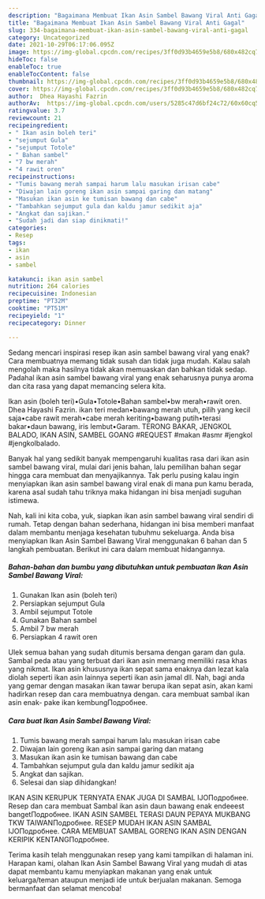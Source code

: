 ```yaml
---
description: "Bagaimana Membuat Ikan Asin Sambel Bawang Viral Anti Gagal"
title: "Bagaimana Membuat Ikan Asin Sambel Bawang Viral Anti Gagal"
slug: 334-bagaimana-membuat-ikan-asin-sambel-bawang-viral-anti-gagal
category: Uncategorized
date: 2021-10-29T06:17:06.095Z
image: https://img-global.cpcdn.com/recipes/3ff0d93b4659e5b8/680x482cq70/ikan-asin-sambel-bawang-viral-foto-resep-utama.jpg
hideToc: false
enableToc: true
enableTocContent: false
thumbnail: https://img-global.cpcdn.com/recipes/3ff0d93b4659e5b8/680x482cq70/ikan-asin-sambel-bawang-viral-foto-resep-utama.jpg
cover: https://img-global.cpcdn.com/recipes/3ff0d93b4659e5b8/680x482cq70/ikan-asin-sambel-bawang-viral-foto-resep-utama.jpg
author:  Dhea Hayashi Fazrin
authorAv:  https://img-global.cpcdn.com/users/5285c47d6bf24c72/60x60cq50/avatar.jpg
ratingvalue: 3.7
reviewcount: 21
recipeingredient:
- " Ikan asin boleh teri"
- "sejumput Gula"
- "sejumput Totole"
- " Bahan sambel"
- "7 bw merah"
- "4 rawit oren"
recipeinstructions:
- "Tumis bawang merah sampai harum lalu masukan irisan cabe"
- "Diwajan lain goreng ikan asin sampai garing dan matang"
- "Masukan ikan asin ke tumisan bawang dan cabe"
- "Tambahkan sejumput gula dan kaldu jamur sedikit aja"
- "Angkat dan sajikan."
- "Sudah jadi dan siap dinikmati!"
categories:
- Resep
tags:
- ikan
- asin
- sambel

katakunci: ikan asin sambel 
nutrition: 264 calories
recipecuisine: Indonesian
preptime: "PT32M"
cooktime: "PT51M"
recipeyield: "1"
recipecategory: Dinner

---
```



Sedang mencari inspirasi resep ikan asin sambel bawang viral yang enak? Cara membuatnya memang tidak susah dan tidak juga mudah. Kalau salah mengolah maka hasilnya tidak akan memuaskan dan bahkan tidak sedap. Padahal ikan asin sambel bawang viral yang enak seharusnya punya aroma dan cita rasa yang dapat memancing selera kita.


Ikan asin (boleh teri)•Gula•Totole•Bahan sambel•bw merah•rawit oren. Dhea Hayashi Fazrin. ikan teri medan•bawang merah utuh, pilih yang kecil saja•cabe rawit merah•cabe merah keriting•bawang putih•terasi bakar•daun bawang, iris lembut•Garam. TERONG BAKAR, JENGKOL BALADO, IKAN ASIN, SAMBEL GOANG #REQUEST #makan #asmr #jengkol #jengkolbalado.

Banyak hal yang sedikit banyak mempengaruhi kualitas rasa dari ikan asin sambel bawang viral, mulai dari jenis bahan, lalu pemilihan bahan segar hingga cara membuat dan menyajikannya. Tak perlu pusing kalau ingin menyiapkan ikan asin sambel bawang viral enak di mana pun kamu berada, karena asal sudah tahu triknya maka hidangan ini bisa menjadi suguhan istimewa.


Nah, kali ini kita coba, yuk, siapkan ikan asin sambel bawang viral sendiri di rumah. Tetap dengan bahan sederhana, hidangan ini bisa memberi manfaat dalam membantu menjaga kesehatan tubuhmu sekeluarga. Anda bisa menyiapkan Ikan Asin Sambel Bawang Viral menggunakan 6 bahan dan 5 langkah pembuatan. Berikut ini cara dalam membuat hidangannya.

<!--inarticleads1-->

##### Bahan-bahan dan bumbu yang dibutuhkan untuk pembuatan Ikan Asin Sambel Bawang Viral:

1. Gunakan  Ikan asin (boleh teri)
1. Persiapkan sejumput Gula
1. Ambil sejumput Totole
1. Gunakan  Bahan sambel
1. Ambil 7 bw merah
1. Persiapkan 4 rawit oren


Ulek semua bahan yang sudah ditumis bersama dengan garam dan gula. Sambal peda atau yang terbuat dari ikan asin memang memiliki rasa khas yang nikmat. Ikan asin khususnya ikan sepat sama enaknya dan lezat kala diolah seperti ikan asin lainnya seperti ikan asin jamal dll. Nah, bagi anda yang gemar dengan masakan ikan tawar berupa ikan sepat asin, akan kami hadirkan resep dan cara membuatnya dengan. cara membuat sambal ikan asin enak- pake ikan kembungПодробнее. 

<!--inarticleads2-->

##### Cara buat Ikan Asin Sambel Bawang Viral:

1. Tumis bawang merah sampai harum lalu masukan irisan cabe
1. Diwajan lain goreng ikan asin sampai garing dan matang
1. Masukan ikan asin ke tumisan bawang dan cabe
1. Tambahkan sejumput gula dan kaldu jamur sedikit aja
1. Angkat dan sajikan.
1. Selesai dan siap dihidangkan!

IKAN ASIN KERUPUK TERNYATA ENAK JUGA DI SAMBAL IJOПодробнее. Resep dan cara membuat Sambal ikan asin daun bawang enak endeeest bangetПодробнее. IKAN ASIN SAMBEL TERASI DAUN PEPAYA MUKBANG TKW TAIWANПодробнее. RESEP MUDAH IKAN ASIN SAMBAL IJOПодробнее. CARA MEMBUAT SAMBAL GORENG IKAN ASIN DENGAN KERIPIK KENTANGПодробнее. 

Terima kasih telah menggunakan resep yang kami tampilkan di halaman ini. Harapan kami, olahan Ikan Asin Sambel Bawang Viral yang mudah di atas dapat membantu kamu menyiapkan makanan yang enak untuk keluarga/teman ataupun menjadi ide untuk berjualan makanan. Semoga bermanfaat dan selamat mencoba!
